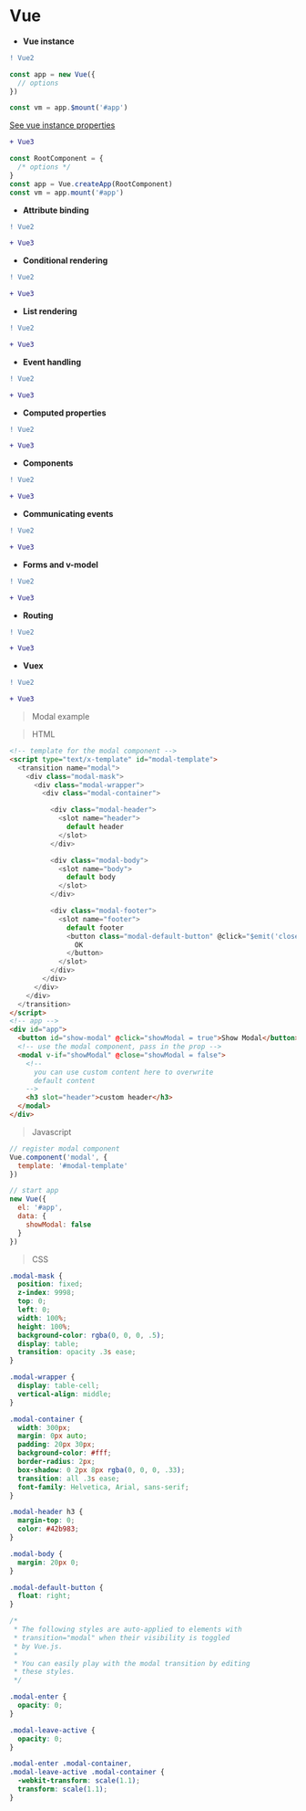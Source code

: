# Vue

* **Vue instance**
```diff
! Vue2
```

```js
const app = new Vue({
  // options
})

const vm = app.$mount('#app')
```
[See vue instance properties](https://vuejs.org/v2/api/#Instance-Properties)

```diff
+ Vue3
```

```js
const RootComponent = {
  /* options */
}
const app = Vue.createApp(RootComponent)
const vm = app.mount('#app')
```
* **Attribute binding**

```diff
! Vue2
```

```diff
+ Vue3
```
* **Conditional rendering**

```diff
! Vue2
```

```diff
+ Vue3
```
* **List rendering**

```diff
! Vue2
```

```diff
+ Vue3
```
* **Event handling**

```diff
! Vue2
```

```diff
+ Vue3
```
* **Computed properties**

```diff
! Vue2
```

```diff
+ Vue3
```
* **Components**

```diff
! Vue2
```

```diff
+ Vue3
```
* **Communicating events**

```diff
! Vue2
```

```diff
+ Vue3
```
* **Forms and v-model**

```diff
! Vue2
```

```diff
+ Vue3
```
* **Routing**

```diff
! Vue2
```

```diff
+ Vue3
```
* **Vuex**

```diff
! Vue2
```

```diff
+ Vue3
```




> Modal example

> HTML
```html
<!-- template for the modal component -->
<script type="text/x-template" id="modal-template">
  <transition name="modal">
    <div class="modal-mask">
      <div class="modal-wrapper">
        <div class="modal-container">

          <div class="modal-header">
            <slot name="header">
              default header
            </slot>
          </div>

          <div class="modal-body">
            <slot name="body">
              default body
            </slot>
          </div>

          <div class="modal-footer">
            <slot name="footer">
              default footer
              <button class="modal-default-button" @click="$emit('close')">
                OK
              </button>
            </slot>
          </div>
        </div>
      </div>
    </div>
  </transition>
</script>
<!-- app -->
<div id="app">
  <button id="show-modal" @click="showModal = true">Show Modal</button>
  <!-- use the modal component, pass in the prop -->
  <modal v-if="showModal" @close="showModal = false">
    <!--
      you can use custom content here to overwrite
      default content
    -->
    <h3 slot="header">custom header</h3>
  </modal>
</div>
```

> Javascript

```js
// register modal component
Vue.component('modal', {
  template: '#modal-template'
})

// start app
new Vue({
  el: '#app',
  data: {
    showModal: false
  }
})
```
> CSS

```css
.modal-mask {
  position: fixed;
  z-index: 9998;
  top: 0;
  left: 0;
  width: 100%;
  height: 100%;
  background-color: rgba(0, 0, 0, .5);
  display: table;
  transition: opacity .3s ease;
}

.modal-wrapper {
  display: table-cell;
  vertical-align: middle;
}

.modal-container {
  width: 300px;
  margin: 0px auto;
  padding: 20px 30px;
  background-color: #fff;
  border-radius: 2px;
  box-shadow: 0 2px 8px rgba(0, 0, 0, .33);
  transition: all .3s ease;
  font-family: Helvetica, Arial, sans-serif;
}

.modal-header h3 {
  margin-top: 0;
  color: #42b983;
}

.modal-body {
  margin: 20px 0;
}

.modal-default-button {
  float: right;
}

/*
 * The following styles are auto-applied to elements with
 * transition="modal" when their visibility is toggled
 * by Vue.js.
 *
 * You can easily play with the modal transition by editing
 * these styles.
 */

.modal-enter {
  opacity: 0;
}

.modal-leave-active {
  opacity: 0;
}

.modal-enter .modal-container,
.modal-leave-active .modal-container {
  -webkit-transform: scale(1.1);
  transform: scale(1.1);
}
```
